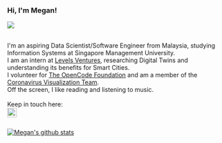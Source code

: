 ### Hi, I'm Megan! 
![](https://visitor-badge.glitch.me/badge?page_id=pikamegan.pikamegan)

<br>I'm an aspiring Data Scientist/Software Engineer from Malaysia, studying Information Systems at Singapore Management University.
<br>
I am an intern at [Levels Ventures](levelsventures.com), researching Digital Twins and understanding its benefits for Smart Cities.<br>
I volunteer for [The OpenCode Foundation](https://www.theopencode.org/) and am a member of the [Coronavirus Visualization Team](https://scholar.harvard.edu/cvt/teams-and-projects).
<br>
Off the screen, I like reading and listening to music.
<br><br>
Keep in touch here:<br>
<a href="https://www.linkedin.com/in/megan-thong/">
  <img align="left" alt="Megan's LinkedIn" width="22px" src="https://cdn.jsdelivr.net/npm/simple-icons@v3/icons/linkedin.svg" />
</a><br><br>

[![Megan's github stats](https://github-readme-stats.vercel.app/api?username=pikamegan)](https://github.com/anuraghazra/github-readme-stats)

  
<!--
**pikamegan/pikamegan** is a ✨ _special_ ✨ repository because its `README.md` (this file) appears on your GitHub profile.

Here are some ideas to get you started:

- 🔭 I’m currently working on ...
- 🌱 I’m currently learning ...
- 👯 I’m looking to collaborate on ...
- 🤔 I’m looking for help with ...
- 💬 Ask me about ...
- 📫 How to reach me: ...
- 😄 Pronouns: ...
- ⚡ Fun fact: ...
-->
